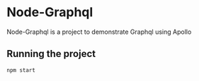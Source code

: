 
# Node-Graphql

Node-Graphql is a project to demonstrate Graphql using Apollo


## Running the project

`npm start`

